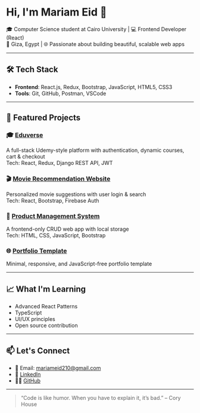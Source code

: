 # Hi, I'm Mariam Eid 👋

🎓 Computer Science student at Cairo University | 💻 Frontend Developer (React)  
📍 Giza, Egypt | 🌐 Passionate about building beautiful, scalable web apps

---

## 🛠️ Tech Stack

- **Frontend**: React.js, Redux, Bootstrap, JavaScript, HTML5, CSS3
- **Tools**: Git, GitHub, Postman, VSCode

---

## 📌 Featured Projects

### 🎓 [Eduverse](https://github.com/Mariam-Eid-Mohamed/eduverse)
A full-stack Udemy-style platform with authentication, dynamic courses, cart & checkout  
Tech: React, Redux, Django REST API, JWT

### 🎬 [Movie Recommendation Website](https://github.com/Mariam-Eid-Mohamed/movie-recommendation-app)
Personalized movie suggestions with user login & search  
Tech: React, Bootstrap, Firebase Auth

### 🧮 [Product Management System](https://github.com/Mariam-Eid-Mohamed/product-crud-frontend)
A frontend-only CRUD web app with local storage  
Tech: HTML, CSS, JavaScript, Bootstrap

### 🌐 [Portfolio Template](https://github.com/Mariam-Eid-Mohamed/responsive-portfolio-template)
Minimal, responsive, and JavaScript-free portfolio template

---

## 📈 What I'm Learning

- Advanced React Patterns
- TypeScript
- UI/UX principles
- Open source contribution

---

## 📫 Let's Connect

- 📧 Email: mariameid210@gmail.com  
- 💼 [LinkedIn](https://linkedin.com/in/mariam-eid)  
- 🧑‍💻 [GitHub](https://github.com/Mariam-Eid-Mohamed)

---

> “Code is like humor. When you have to explain it, it’s bad.” – Cory House
